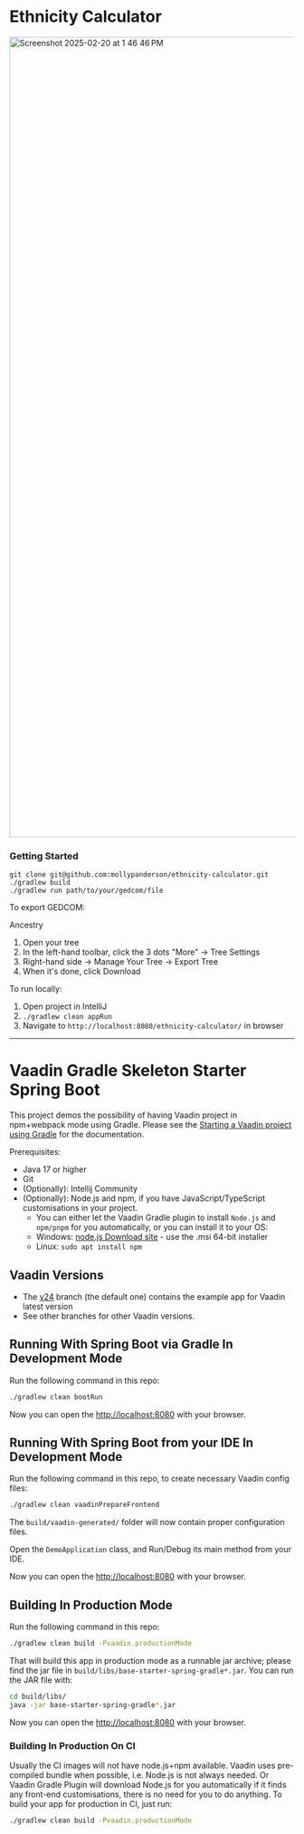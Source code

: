 # Ethnicity Calculator

<img width="1414" alt="Screenshot 2025-02-20 at 1 46 46 PM" src="https://github.com/user-attachments/assets/357da5e0-0f14-4523-83d9-455ae7e62856" />
<br />

### Getting Started
```
git clone git@github.com:mollypanderson/ethnicity-calculator.git
./gradlew build
./gradlew run path/to/your/gedcom/file
```

To export GEDCOM:

Ancestry
1. Open your tree
2. In the left-hand toolbar, click the 3 dots "More" -> Tree Settings
3. Right-hand side -> Manage Your Tree -> Export Tree
4. When it's done, click Download

To run locally:
1. Open project in IntelliJ
2. `./gradlew clean appRun`
3. Navigate to `http://localhost:8080/ethnicity-calculator/` in browser

------

# Vaadin Gradle Skeleton Starter Spring Boot

This project demos the possibility of having Vaadin project in npm+webpack mode using Gradle.
Please see the [Starting a Vaadin project using Gradle](https://vaadin.com/docs/latest/guide/start/gradle) for the documentation.


Prerequisites:
* Java 17 or higher
* Git
* (Optionally): Intellij Community
* (Optionally): Node.js and npm, if you have JavaScript/TypeScript customisations in your project.
  * You can either let the Vaadin Gradle plugin to install `Node.js` and `npm/pnpm` for you automatically, or you can install it to your OS:
  * Windows: [node.js Download site](https://nodejs.org/en/download/) - use the .msi 64-bit installer
  * Linux: `sudo apt install npm`

## Vaadin Versions

* The [v24](https://github.com/vaadin/base-starter-spring-gradle) branch (the default one) contains the example app for Vaadin latest version
* See other branches for other Vaadin versions.

## Running With Spring Boot via Gradle In Development Mode

Run the following command in this repo:

```bash
./gradlew clean bootRun
```

Now you can open the [http://localhost:8080](http://localhost:8080) with your browser.

## Running With Spring Boot from your IDE In Development Mode

Run the following command in this repo, to create necessary Vaadin config files:

```bash
./gradlew clean vaadinPrepareFrontend
```

The `build/vaadin-generated/` folder will now contain proper configuration files.

Open the `DemoApplication` class, and Run/Debug its main method from your IDE.

Now you can open the [http://localhost:8080](http://localhost:8080) with your browser.

## Building In Production Mode

Run the following command in this repo:

```bash
./gradlew clean build -Pvaadin.productionMode
```

That will build this app in production mode as a runnable jar archive; please find the jar file in `build/libs/base-starter-spring-gradle*.jar`.
You can run the JAR file with:

```bash
cd build/libs/
java -jar base-starter-spring-gradle*.jar
```

Now you can open the [http://localhost:8080](http://localhost:8080) with your browser.

### Building In Production On CI

Usually the CI images will not have node.js+npm available. Vaadin uses pre-compiled bundle when possible, i.e. Node.js is not always needed.
Or Vaadin Gradle Plugin will download Node.js for you automatically if it finds any front-end customisations, there is no need for you to do anything.
To build your app for production in CI, just run:

```bash
./gradlew clean build -Pvaadin.productionMode
```
